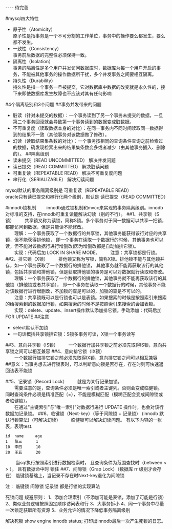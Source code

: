 
---- 待完善

#mysql四大特性
 * 原子性（Atomicity）<br/>
   原子性是指事务是一个不可分割的工作单位，事务中的操作要么都发生，要么都不发生。
 * 一致性（Consistency）<br/>
    事务前后数据的完整性必须保持一致。
 * 隔离性（Isolation）<br/>
    事务的隔离性是多个用户并发访问数据库时，数据库为每一个用户开启的事务，不能被其他事务的操作数据所干扰，多个并发事务之间要相互隔离。
 * 持久性（Durability）<br/>
    持久性是指一个事务一旦被提交，它对数据库中数据的改变就是永久性的，接下来即使数据库发生故障也不应该对其有任何影响
    
#4个隔离级别和3个问题
##事务并发带来的问题
 * 脏读（针对未提交的数据）：一个事务读到了另一个事务未提交的数据，一旦第二个事务回滚就会导致第一个事务读到的数据变成脏数据。
 * 不可重复度（读取数据本身的对比）：在同一事务内不同时间读取同一数据得到的结果不一致（其他事务对该数据做了修改）。
 * 幻读（读取结果集条数的对比）：一个事务按相同的查询条件查询之前检索过的数据，确发现检索出来的结果集条数变多或者减少（由其他事务插入、删除的）。
##隔离级别
 * 读未提交（READ UNCOMMITTED）    解决并发问题
 * 读已提交（READ COMMITTED）      解决脏读问题   
 * 可重复读（REPEATABLE READ）     解决不可重复度问题
 * 串行化（SERIALIZABLE）          解决幻读问题

mysql默认的事务隔离级别是 可重复读（REPEATABLE READ）<br/>
oracle只有读已提交和串行化两个级别，默认是 读已提交（READ COMMITTED） 

#innodb锁机制
&emsp;&emsp;innodb通过锁机制和mvcc来实现的事务隔离级别。innodb对标准的支持，在innodb可重复读能解决幻读（别的不行）。
##1、共享锁（S锁）
&emsp;&emsp;共享锁又称为读锁，简称S锁。多个事务对于同一数据可以共享一把锁，都能访问到数据，但是只能读不能修改。<br/>
&emsp;&emsp;理解：一个事务获取了一个数据行的共享锁，其他事务能获得该行对应的共享锁，但不能获得排他锁，
即一个事务在读取一个数据行的时候，其他事务也可以读，但不能对该数据行进行增删改(因为增删改都是自动加排它锁)。<br/>
&emsp;&emsp;实现：代码后加 LOCK IN SHARE MODE。
&emsp;&emsp;注意：共享锁都是行锁。
##2、排它锁（X锁） 
&emsp;&emsp;排他锁又称为写锁，简称X锁。排他锁不能与其他锁并存，如一个事务获取了一个数据行的排他锁，
其他事务就不能再获取该行的其他锁，包括共享锁和排他锁，但是获取排他锁的事务是可以对数据就行读取和修改。<br/>
&emsp;&emsp;理解：一个事务获取了一个数据行的排他锁，其他事务就不能再获取该行的其他锁（排他锁或者共享锁），
即一个事务在读取一个数据行的时候，其他事务不能对该数据行进行增删改，不加锁的查是可以的，加锁的查是不可以的。<br/>
&emsp;&emsp;注意：共享锁既可以是行锁也可以是表锁。如果搜索的时候是按照索引来搜索的给搜索到的数据加行锁，如果搜索的时候不是按照索引来搜索的会加表锁。<br/>
&emsp;&emsp;实现：delete、update、insert操作默认添加排它锁。手动添加：代码后加 FOR UPDATE
##注意
 * select默认不加锁
 * 一句话概括共享锁排它锁：S锁多事务可读，X锁一个事务读写
 
##3、意向共享锁（IS锁）
&emsp;&emsp;一个数据行加共享锁之前必须先取得IS锁，意向共享锁之间可以相互兼容
##4、意向排它锁（IX锁）        
&emsp;&emsp;一个数据行加排它锁之前必须先取得IX锁，意向排它锁之间可以相互兼容  
##意义：当事务想去进行锁表时，可以判断意向锁是否存在，存在时则可快速返回该表不能锁

##5、记录锁（Record Lock）
&emsp;&emsp;就是为某行记录加锁。<br/>
&emsp;&emsp;需要注意的是，查询条件必须是唯一索引或者主键列。否则会变成临健锁。
同时查询条件必须是精准匹配（=），不能是模糊匹配（模糊匹配会变成间隙锁或者临健锁）。<br/>
&emsp;&emsp;在通过"主键索引"与"唯一索引"对数据行进行 UPDATE 操作时，也会对该行数据加记录锁。
##6、临键锁（Next-key）（等于间隙锁 + 记录锁） (innodb 默认行锁算法)（可解决幻读）
&emsp;&emsp;临健锁可以解决幻读问题。
    有以下内容的一张表，表明test.
    
    id  name     age
    1   张三      1
    10  李四      10
    20  王五      20
    
&emsp;&emsp;
    当sql执行按照索引进行数据检索时，
    且查询条件为范围查找时（between <  > ），
    且有数据命中时
    锁住
##7、间隙锁（Grap Lock）（数据库 rr 级别才会存在）
    临键锁基础上，当记录不存在时Next-key退化为间隙锁
    
注： 临键锁 间隙锁 记录锁 都是行锁的实现算法        
        

 死锁问题
 规避原则：
    1、添加合理索引（不添加可能是表锁，添加了可能是行锁）
    2、类似业务逻辑按照固定顺序访问表和行
    3、大事务拆小
    4、同一个事务中尽量一次锁定获取所有资源
    5、业务允许的情况下降低事务隔离级别
 
 解决死锁
 show engine innodb status; 打印出innodb最后一次产生死锁的日志。
       
        
        